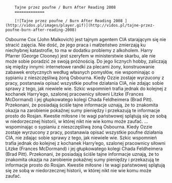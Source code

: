 
        Tajne przez poufne / Burn After Reading 2008 
        =============
        
        [![Tajne przez poufne / Burn After Reading 2008 ](http://vidos.pl/images/player.gif)](http://vidos.pl/tajne-przez-poufne-burn-after-reading-2008)
        
        
 Osbourne Cox (John Malkovich) jest tajnym agentem CIA starającym się nie stracić zajęcia. Nie dość, że jego praca i małżeństwo zmierzają ku niechybnej katastrofie, to ma w dodatku problemy z alkoholem. Harry Pfarrer (George Clooney) jest szeryfem w ministerstwie skarbu, ale nie może sobie poradzić ze swoją próżnością. Do jego licznych hobby, zaliczają się między innymi: internetowe randki za plecami żony, konstruowanie zabawek erotycznych według własnych pomysłów, nie wspominając o sypianiu z nieszczęśliwą żoną Osbourna. Kiedy Ozzie zostaje wyrzucony z pracy, postanawia opisać wszystkie poufne działania CIA, nie zdając sobie sprawy z tego, jak niewiele wie. Szkic wspomnień trafia jednak do kolejnej z kochanek Harry’ego, szalonej pracownicy siłowni Litzke (Frances McDormand) i jej głupkowatego kolegi Chada Feldheimera (Brad Pitt). Przekonani, że posiadają ściśle tajne informacje uznają, że to znakomita okazja na zarobienie pokaźnej sumy pieniędzy i przekazują te informacje prosto do Rosjan. Kwestie miłosne i te wagi państwowej splątują się ze sobą w niedorzecznej historii, w której nikt nie wie komu może zaufać.  ... wspominając o sypianiu z nieszczęśliwą żoną Osbourna. Kiedy Ozzie zostaje wyrzucony z pracy, postanawia opisać wszystkie poufne działania CIA, nie zdając sobie sprawy z tego, jak niewiele wie. Szkic wspomnień trafia jednak do kolejnej z kochanek Harry’ego, szalonej pracownicy siłowni Litzke (Frances McDormand) i jej głupkowatego kolegi Chada Feldheimera (Brad Pitt). Przekonani, że posiadają ściśle tajne informacje uznają, że to znakomita okazja na zarobienie pokaźnej sumy pieniędzy i przekazują te informacje prosto do Rosjan. Kwestie miłosne i te wagi państwowej splątują się ze sobą w niedorzecznej historii, w której nikt nie wie komu może zaufać.
    